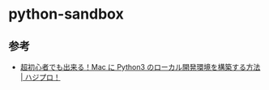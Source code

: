 # python-sandbox

## 参考

- [超初心者でも出来る！Mac に Python3 のローカル開発環境を構築する方法 | ハジプロ！](https://hajipro.com/python/mac-python)
